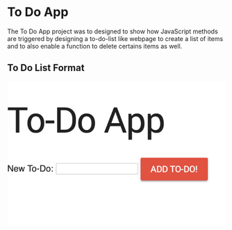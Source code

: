 # To Do App
The To Do App project was to designed to show how JavaScript methods are triggered by designing a to-do-list like webpage
to create a list of items and to also enable a function to delete certains items as well.

## To Do List Format

![TODO Screenshot](TODO.png)
